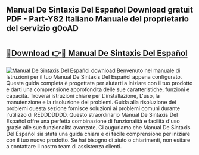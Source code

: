 ## Manual De Sintaxis Del Español Download gratuit PDF - Part-Y82 Italiano Manuale del proprietario del servizio g0oAD

# <h2><a href="http://dfazem.blite.top/?on=Manual+De+Sintaxis+Del+Espa%c3%b1ol">🔗Download 👉🔴 Manual De Sintaxis Del Español</a></h2>

[![Manual De Sintaxis Del Español download](https://i.imgur.com/lujVjoI.png)](http://dfazem.blite.top/?on=Manual+De+Sintaxis+Del+Espa%c3%b1ol)
Benvenuto nel manuale di Istruzioni per il tuo Manual De Sintaxis Del Español appena configurato. Questa guida completa è progettata per aiutarti a iniziare con il tuo prodotto e darti una comprensione approfondita delle sue caratteristiche, funzioni e capacità. Troverai istruzioni chiare per L'installazione, L'uso, la manutenzione e la risoluzione dei problemi. Guida alla risoluzione dei problemi questa sezione fornisce soluzioni ai problemi comuni durante l'utilizzo di REDDDDDDD. Questo straordinario Manual De Sintaxis Del Español offre una perfetta combinazione di funzionalità e facilità d'uso grazie alle sue funzionalità avanzate. Ci auguriamo che Manual De Sintaxis Del Español sia stata una guida chiara e di facile comprensione per iniziare con il tuo nuovo prodotto. Se hai bisogno di aiuto o chiarimenti, non esitare a contattare il nostro team di assistenza clienti.
